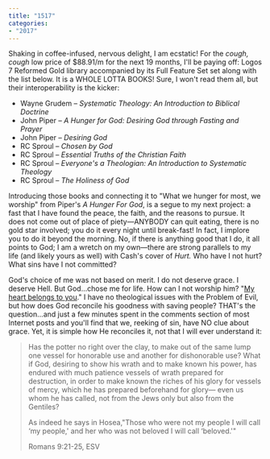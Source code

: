 ```yaml
---
title: "1517"
categories:
- "2017"
---
```


Shaking in coffee-infused, nervous delight, I am ecstatic! For the *cough, cough* low price of $88.91/m for the next 19 months, I'll be paying off: Logos 7 Reformed Gold library accompanied by its Full Feature Set set along with the list below. It is a WHOLE LOTTA BOOKS!  Sure, I won't read them all, but their interoperability is the kicker:

* Wayne Grudem – *Systematic Theology: An Introduction to Biblical Doctrine*
* John Piper – *A Hunger for God: Desiring God through Fasting and Prayer*
* John Piper – *Desiring God*
* RC Sproul – *Chosen by God*
* RC Sproul – *Essential Truths of the Christian Faith*
* RC Sproul – *Everyone's a Theologian: An Introduction to Systematic Theology*
* RC Sproul – *The Holiness of God*

Introducing those books and connecting it to "What we hunger for most, we worship" from Piper's *A Hunger For God*, is a segue to my next project:  a fast that I have found the peace, the faith, and the reasons to pursue.  It does not come out of place of piety—ANYBODY can quit eating, there is no gold star involved; you do it every night until break-fast!  In fact, I implore you to do it beyond the morning.  No, if there is anything good that I do, it all points to God; I am a wretch on my own—there are strong parallels to my life (and likely yours as well) with Cash's cover of *Hurt.* Who have I not hurt? What sins have I not committed?

God's choice of me was not based on merit.  I do not deserve grace.  I deserve Hell. But God...chose me for life.  How can I not worship him? "[My heart belongs to you](https://www.youtube.com/watch?v=TMGJ6LW5yYY)."  I have no theological issues with the Problem of Evil, but how does God reconcile his goodness with saving people?  THAT's the question...and just a few minutes spent in the comments section of most Internet posts and you'll find that we, reeking of sin, have NO clue about grace.  Yet, it is simple how He reconciles it, not that I will ever understand it:

> Has the potter no right over the clay, to make out of the same lump one vessel for honorable use and another for dishonorable use? What if God, desiring to show his wrath and to make known his power, has endured with much patience vessels of wrath prepared for destruction, in order to make known the riches of his glory for vessels of mercy, which he has prepared beforehand for glory— even us whom he has called, not from the Jews only but also from the Gentiles?
>
> As indeed he says in Hosea,"Those who were not my people I will call ‘my people,' and her who was not beloved I will call ‘beloved.'"
>
> Romans 9:21-25, ESV

